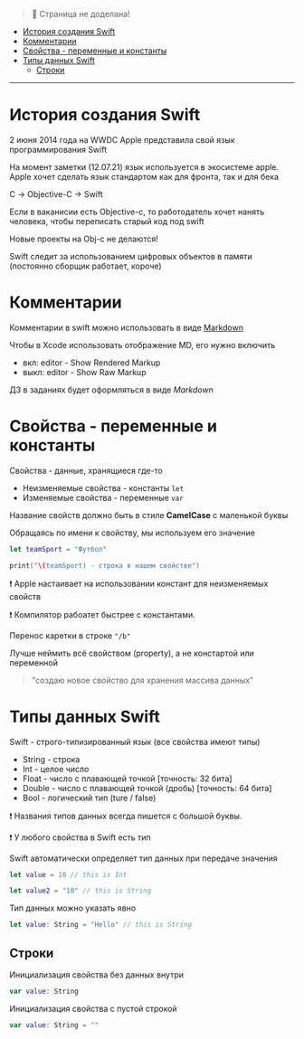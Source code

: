 <!-- Урок 1. Введение. Синтаксис Swift, основные концепции -->
>🔺 Страница не доделана!

- [История создания Swift](#история-создания-swift)
- [Комментарии](#комментарии)
- [Свойства - переменные и константы](#свойства---переменные-и-константы)
- [Типы данных Swift](#типы-данных-swift)
  - [Строки](#строки)
---
# История создания Swift

2 июня 2014 года на WWDC Apple представила свой язык программирования Swift 

На момент заметки (12.07.21) язык используется в экосистеме apple.
Apple хочет сделать язык стандартом как для фронта, так и для бека

С -> Objective-C -> Swift

Если в ваканисии есть Objective-c, то работодатель хочет нанять человека, чтобы переписать старый код под swift

Новые проекты на Obj-c не делаются!

Swift следит за использованием цифровых объектов в памяти (постоянно сборщик работает, короче)


# Комментарии
Комментарии в swift можно использовать в виде [Markdown](https://gist.github.com/Jekins/2bf2d0638163f1294637)

Чтобы в Xcode использовать отображение MD, его нужно включить
- вкл: editor - Show Rendered Markup
- выкл: editor - Show Raw Markup

ДЗ в заданиях будет оформляться в виде _Markdown_


# Свойства - переменные и константы
Свойства - данные, хранящиеся где-то
- Неизменяемые свойства - константы  `let`
- Изменяемые свойства - переменные  `var`

Название свойств должно быть в стиле **CamelCase** с маленькой буквы

Обращаясь по имени к свойству, мы используем его значение
```swift
let teamSport = "Футбол"

print("\(teamSport) - строка в нашем свойстве")
```
❗️ Apple настаивает на использовании констант для неизменяемых свойств

❗️ Компилятор рабоатет быстрее с константами.


Перенос каретки в строке `"/b"`

Лучше неймить всё свойством (property), а не констартой или переменной
> "создаю новое свойство для хранения массива данных"


# Типы данных Swift

Swift - строго-типизированный язык (все свойства имеют типы)

- String - строка
- Int - целое число
- Float - число с плавающей точкой [точность: 32 бита]
- Double - число с плавающей точкой (дробь) [точность: 64 бита]
- Bool - логический тип (ture / false)

❗️ Названия типов данных всегда пишется с большой буквы.

❗️ У любого свойства в Swift есть тип

Swift автоматически определяет тип данных при передаче значения
```swift
let value = 10 // this is Int

let value2 = "10" // this is String
```

Тип данных можно указать явно 
```swift
let value: String = "Hello" // this is String
```



## Строки

Инициализация свойства без данных внутри
```swift
var value: String
```

Инициализация свойства с пустой строкой
```swift
var value: String = ""
```

